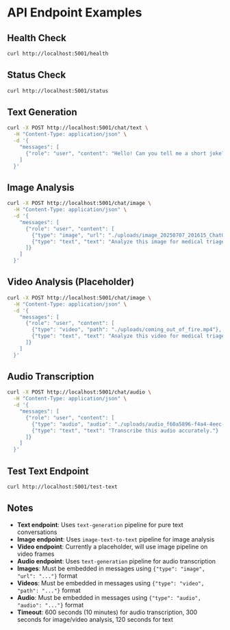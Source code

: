 # API Endpoint Examples

## Health Check
```bash
curl http://localhost:5001/health
```

## Status Check
```bash
curl http://localhost:5001/status
```

## Text Generation
```bash
curl -X POST http://localhost:5001/chat/text \
  -H "Content-Type: application/json" \
  -d '{
    "messages": [
      {"role": "user", "content": "Hello! Can you tell me a short joke?"}
    ]
  }'
```

## Image Analysis
```bash
curl -X POST http://localhost:5001/chat/image \
  -H "Content-Type: application/json" \
  -d '{
    "messages": [
      {"role": "user", "content": [
        {"type": "image", "url": "./uploads/image_20250707_201615_ChatGPT Image Jul 6, 2025, 04_03_01 PM.png"},
        {"type": "text", "text": "Analyze this image for medical triage assessment."}
      ]}
    ]
  }'
```

## Video Analysis (Placeholder)
```bash
curl -X POST http://localhost:5001/chat/image \
  -H "Content-Type: application/json" \
  -d '{
    "messages": [
      {"role": "user", "content": [
        {"type": "video", "path": "./uploads/coming_out_of_fire.mp4"},
        {"type": "text", "text": "Analyze this video for medical triage assessment."}
      ]}
    ]
  }'
```

## Audio Transcription
```bash
curl -X POST http://localhost:5001/chat/audio \
  -H "Content-Type: application/json" \
  -d '{
    "messages": [
      {"role": "user", "content": [
        {"type": "audio", "audio": "./uploads/audio_f60a5896-f4a4-4eec-97f8-d7f57c396d60_converted.wav"},
        {"type": "text", "text": "Transcribe this audio accurately."}
      ]}
    ]
  }'
```

## Test Text Endpoint
```bash
curl http://localhost:5001/test-text
```

## Notes

- **Text endpoint**: Uses `text-generation` pipeline for pure text conversations
- **Image endpoint**: Uses `image-text-to-text` pipeline for image analysis
- **Video endpoint**: Currently a placeholder, will use image pipeline on video frames
- **Audio endpoint**: Uses `text-generation` pipeline for audio transcription
- **Images**: Must be embedded in messages using `{"type": "image", "url": "..."}` format
- **Videos**: Must be embedded in messages using `{"type": "video", "path": "..."}` format
- **Audio**: Must be embedded in messages using `{"type": "audio", "audio": "..."}` format
- **Timeout**: 600 seconds (10 minutes) for audio transcription, 300 seconds for image/video analysis, 120 seconds for text 